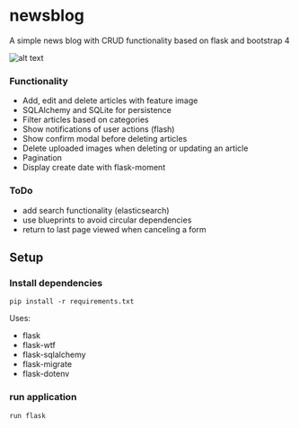 # newsblog
A simple news blog with CRUD functionality based on flask and bootstrap 4

![alt text](../media/newsblog.png?raw=true)

### Functionality
* Add, edit and delete articles with feature image
* SQLAlchemy and SQLite for persistence
* Filter articles based on categories
* Show notifications of user actions (flash)
* Show confirm modal before deleting articles
* Delete uploaded images when deleting or updating an article
* Pagination
* Display create date with flask-moment

### ToDo
* add search functionality (elasticsearch)
* use blueprints to avoid circular dependencies
* return to last page viewed when canceling a form

## Setup

### Install dependencies
```
pip install -r requirements.txt
```

Uses:
- flask
- flask-wtf
- flask-sqlalchemy
- flask-migrate
- flask-dotenv

### run application
```
run flask
```

